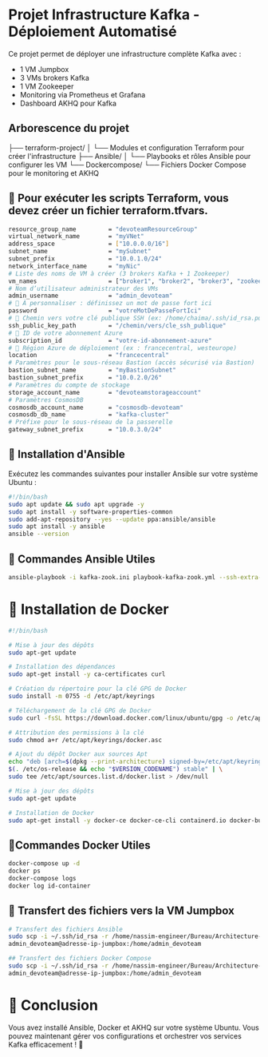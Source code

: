 # Projet Infrastructure Kafka - Déploiement Automatisé

Ce projet permet de déployer une infrastructure complète Kafka avec :
- 1 VM Jumpbox
- 3 VMs brokers Kafka
- 1 VM Zookeeper
- Monitoring via Prometheus et Grafana
- Dashboard AKHQ pour Kafka

## Arborescence du projet

├── terraform-project/
│ └── Modules et configuration Terraform pour créer l'infrastructure
├── Ansible/
│ └── Playbooks et rôles Ansible pour configurer les VM
└── Dockercompose/
└── Fichiers Docker Compose pour le monitoring et AKHQ



## 🔧 Pour exécuter les scripts Terraform, vous devez créer un fichier terraform.tfvars.
```bash
resource_group_name         = "devoteamResourceGroup"
virtual_network_name        = "myVNet"
address_space               = ["10.0.0.0/16"]
subnet_name                 = "mySubnet"
subnet_prefix               = "10.0.1.0/24"
network_interface_name      = "myNic"
# Liste des noms de VM à créer (3 brokers Kafka + 1 Zookeeper)
vm_names                    = ["broker1", "broker2", "broker3", "zookeeper1"]
# Nom d’utilisateur administrateur des VMs
admin_username              = "admin_devoteam"
# 🔐 À personnaliser : définissez un mot de passe fort ici
password                    = "votreMotDePasseFortIci"
# 🔑 Chemin vers votre clé publique SSH (ex: /home/chaima/.ssh/id_rsa.pub)
ssh_public_key_path         = "/chemin/vers/cle_ssh_publique"
# 🔑 ID de votre abonnement Azure
subscription_id             = "votre-id-abonnement-azure"
# 📍 Région Azure de déploiement (ex : francecentral, westeurope)
location                    = "francecentral"
# Paramètres pour le sous-réseau Bastion (accès sécurisé via Bastion)
bastion_subnet_name         = "myBastionSubnet"
bastion_subnet_prefix       = "10.0.2.0/26"
# Paramètres du compte de stockage
storage_account_name        = "devoteamstorageaccount"
# Paramètres CosmosDB
cosmosdb_account_name       = "cosmosdb-devoteam"
cosmosdb_db_name            = "kafka-cluster"
# Préfixe pour le sous-réseau de la passerelle
gateway_subnet_prefix       = "10.0.3.0/24"

```


## 🚀 Installation d'Ansible
Exécutez les commandes suivantes pour installer Ansible sur votre système Ubuntu :
```bash
#!/bin/bash
sudo apt update && sudo apt upgrade -y
sudo apt install -y software-properties-common
sudo add-apt-repository --yes --update ppa:ansible/ansible
sudo apt install -y ansible
ansible --version
```
## 🔹 Commandes Ansible Utiles
```bash
ansible-playbook -i kafka-zook.ini playbook-kafka-zook.yml --ssh-extra-args='-o StrictHostKeyChecking=no'

```
# 🐳 Installation de Docker
```bash
#!/bin/bash

# Mise à jour des dépôts
sudo apt-get update

# Installation des dépendances
sudo apt-get install -y ca-certificates curl

# Création du répertoire pour la clé GPG de Docker
sudo install -m 0755 -d /etc/apt/keyrings

# Téléchargement de la clé GPG de Docker
sudo curl -fsSL https://download.docker.com/linux/ubuntu/gpg -o /etc/apt/keyrings/docker.asc

# Attribution des permissions à la clé
sudo chmod a+r /etc/apt/keyrings/docker.asc

# Ajout du dépôt Docker aux sources Apt
echo "deb [arch=$(dpkg --print-architecture) signed-by=/etc/apt/keyrings/docker.asc] https://download.docker.com/linux/ubuntu \
$(. /etc/os-release && echo "$VERSION_CODENAME") stable" | \
sudo tee /etc/apt/sources.list.d/docker.list > /dev/null

# Mise à jour des dépôts
sudo apt-get update

# Installation de Docker
sudo apt-get install -y docker-ce docker-ce-cli containerd.io docker-buildx-plugin docker-compose-plugin

```
## 🔹Commandes Docker Utiles
```bash
docker-compose up -d
docker ps 
docker-compose logs
docker log id-container
```

## 📁 Transfert des fichiers vers la VM Jumpbox
```bash
# Transfert des fichiers Ansible
sudo scp -i ~/.ssh/id_rsa -r /home/nassim-engineer/Bureau/Architecture-VMs/Ansible/* \
admin_devoteam@adresse-ip-jumpbox:/home/admin_devoteam

## Transfert des fichiers Docker Compose
sudo scp -i ~/.ssh/id_rsa -r /home/nassim-engineer/Bureau/Architecture-VMs/Docker-compose/* \
admin_devoteam@adresse-ip-jumpbox:/home/admin_devoteam
```

# 🎯 Conclusion
Vous avez installé Ansible, Docker et AKHQ sur votre système Ubuntu. Vous pouvez maintenant gérer vos configurations et orchestrer vos services Kafka efficacement ! 🚀


